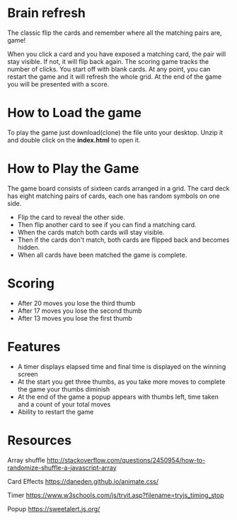 # Brain refresh
The classic flip the cards and remember where all the matching pairs are, game!

When you click a card and you have exposed a matching card, the pair will stay visible. If not, it will flip back again. The scoring game tracks the number of clicks.  You start off with blank cards. At any point, you can restart the game and it will refresh the whole grid. At the end of the game you will be presented with a score.

# How to Load the game

To play the game just download(clone) the file unto your desktop. Unzip it and double click on the **index.html** to open it.

# How to Play the Game

The game board consists of sixteen cards arranged in a grid. The card deck has eight matching pairs of cards, each one has random symbols on one side.

- Flip the card to reveal the other side.
- Then flip another card to see if you can find a matching card.
- When the cards match both cards will stay visible.
- Then if the cards don't match, both cards are flipped back and becomes hidden.
- When all cards have been matched the game is complete.

# Scoring

- After 20 moves you lose the third thumb
- After 17 moves you lose the second thumb
- After 13 moves you lose the first thumb

# Features

- A timer displays elapsed time and final time is displayed on the winning screen
- At the start you get three thumbs, as you take more moves to complete the game your thumbs diminish
- At the end of the game a popup appears with thumbs left, time taken and a count of your total moves
- Ability to restart the game


# Resources

Array shuffle
http://stackoverflow.com/questions/2450954/how-to-randomize-shuffle-a-javascript-array

Card Effects
https://daneden.github.io/animate.css/

Timer
https://www.w3schools.com/js/tryit.asp?filename=tryjs_timing_stop

Popup
https://sweetalert.js.org/
